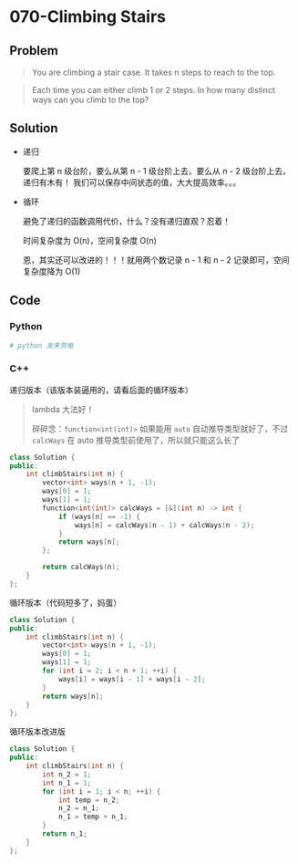 # 070-Climbing Stairs

## Problem

> You are climbing a stair case. It takes n steps to reach to the top.

> Each time you can either climb 1 or 2 steps. In how many distinct ways can you climb to the top?

## Solution

- 递归

    要爬上第 n 级台阶，要么从第 n - 1 级台阶上去，要么从 n - 2 级台阶上去，递归有木有！
    我们可以保存中间状态的值，大大提高效率。。。

- 循环

    避免了递归的函数调用代价，什么？没有递归直观？忍着！

    时间复杂度为 O(n)，空间复杂度 O(n)

    恩，其实还可以改进的！！！就用两个数记录 n - 1 和 n - 2 记录即可，空间复杂度降为 O(1)

## Code

### Python

```python
# python 发来贺电
```

### C++

递归版本（该版本装逼用的，请看后面的循环版本）

> lambda 大法好！
>
> 碎碎念：`function<int(int)>` 如果能用 `auto` 自动推导类型就好了，不过 `calcWays` 在 auto 推导类型前使用了，所以就只能这么长了

```cpp
class Solution {
public:
    int climbStairs(int n) {
        vector<int> ways(n + 1, -1);
        ways[0] = 1;
        ways[1] = 1;
        function<int(int)> calcWays = [&](int n) -> int {
            if (ways[n] == -1) {
                ways[n] = calcWays(n - 1) + calcWays(n - 2);
            }
            return ways[n];
        };

        return calcWays(n);
    }
};
```

循环版本（代码短多了，妈蛋）

```cpp
class Solution {
public:
    int climbStairs(int n) {
        vector<int> ways(n + 1, -1);
        ways[0] = 1;
        ways[1] = 1;
        for (int i = 2; i < n + 1; ++i) {
            ways[i] = ways[i - 1] + ways[i - 2];
        }
        return ways[n];
    }
};
```

循环版本改进版

```cpp
class Solution {
public:
    int climbStairs(int n) {
        int n_2 = 1;
        int n_1 = 1;
        for (int i = 1; i < n; ++i) {
            int temp = n_2;
            n_2 = n_1;
            n_1 = temp + n_1;
        }
        return n_1;
    }
};
```
